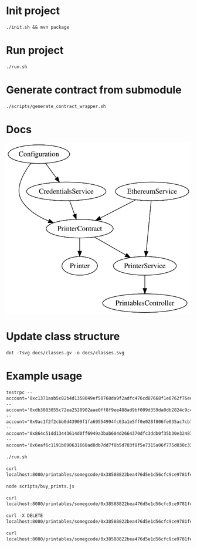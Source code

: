 # Init project

    ./init.sh && mvn package

# Run project

    ./run.sh

# Generate contract from submodule

    ./scripts/generate_contract_wrapper.sh

# Docs

![Dependency Graph](docs/classes.svg)

# Update class structure

    dot -Tsvg docs/classes.gv -o docs/classes.svg

# Example usage

```
testrpc --account='0xc1371aab5c82b4d1358049ef50768da9f2adfc476cd87668f1e6762f76eea367,5000000000000000000000' --account='0xdb3083055c72ea2528902aae0ff8f9ee488ad9bf009d359da0db2824c9c45fe8,200000000000000000000' --account="0x9ac1f2f2cbb0d43909f1fa69554994fc63a1e5ff0e028f806fe035ac7cb78590,1000000000000000000000" --account="0x864c51dd13443614d0ff6949a3bab604d2664370dfc3ddb0f35b30e324872f51,3000000000000000000000" --account='0x6eaf6c1191b090631668ad8db7dd7f8b5d703f8f5e7315a06f775d030c33829b,5000000000000000000000'

./run.sh

curl localhost:8080/printables/somegcode/0x38588822bea476d5e1d56cfc9ce9781fe5262196

node scripts/buy_prints.js

curl localhost:8080/printables/somegcode/0x38588822bea476d5e1d56cfc9ce9781fe5262196

curl -X DELETE localhost:8080/printables/somegcode/0x38588822bea476d5e1d56cfc9ce9781fe5262196

curl localhost:8080/printables/somegcode/0x38588822bea476d5e1d56cfc9ce9781fe5262196
```

